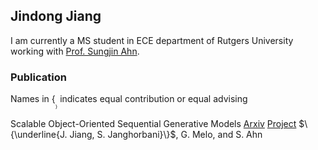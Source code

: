 ## Jindong Jiang

I am currently a MS student in ECE department of Rutgers University working with [Prof. Sungjin Ahn](http://www.sungjinahn.com).

### Publication

Names in $\{___\}$ indicates equal contribution or equal advising

Scalable Object-Oriented Sequential Generative Models [Arxiv](https://arxiv.org/bas/1910.02384) [Project](https://sites.google.com/view/scalor)
$\{\underline{J. Jiang, S. Janghorbani}\}$, G. Melo, and S. Ahn

